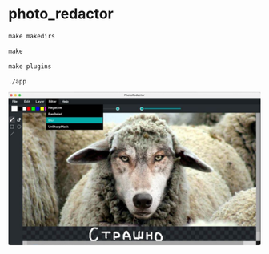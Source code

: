 # photo_redactor

```
make makedirs
```
```
make
```
```
make plugins
```
```
./app
```
![](readme_assets/redactortest.jpg)
